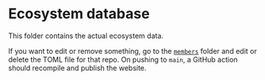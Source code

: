 Ecosystem database
==================

This folder contains the actual ecosystem data.

If you want to edit or remove something, go to the [`members`](./members)
folder and edit or delete the TOML file for that repo. On pushing to `main`, a
GitHub action should recompile and publish the website.
